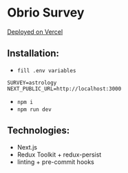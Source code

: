 # Obrio Survey

[Deployed on Vercel](https://clario-login-form.vercel.app/)

## Installation:
- `fill .env variables`
```dotenv
SURVEY=astrology
NEXT_PUBLIC_URL=http://localhost:3000
```
- `npm i`
- `npm run dev`

## Technologies:

- Next.js
- Redux Toolkit + redux-persist
- linting + pre-commit hooks